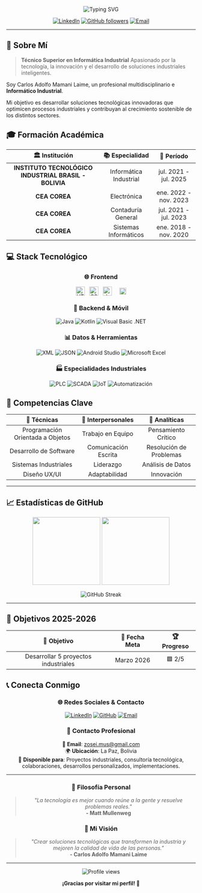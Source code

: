 <p align="center">
  <img src="https://readme-typing-svg.demolab.com?font=Fira+Code&weight=600&size=28&duration=3000&pause=1000&color=00D9FF&center=true&vCenter=true&width=600&lines=%C2%A1Hola+%F0%9F%91%8B+Soy+Carlos+Adolfo!;Ingeniero+en+Inform%C3%A1tica+Industrial;Contador+General;Electr%C3%B3nico;Desarrollador+Full+Stack" alt="Typing SVG" />
</p>

<div align="center">
  
  [![LinkedIn](https://img.shields.io/badge/LinkedIn-0077B5?style=for-the-badge&logo=linkedin&logoColor=white)](https://linkedin.com/in/carlos-adolfo-mamani-laime)
  [![GitHub followers](https://img.shields.io/github/followers/Zosei?style=for-the-badge&logo=github&color=black)](https://github.com/Zosei)
  [![Email](https://img.shields.io/badge/Email-D14836?style=for-the-badge&logo=gmail&logoColor=white)](mailto:zosei.mus@gmail.com)
  
</div>

---

## 🚀 Sobre Mí

> **Técnico Superior en Informática Industrial** 
> Apasionado por la tecnología, la innovación y el desarrollo de soluciones industriales inteligentes.

Soy Carlos Adolfo Mamani Laime, un profesional multidisciplinario e **Informático Industrial**.

Mi objetivo es desarrollar soluciones tecnológicas innovadoras que optimicen procesos industriales y contribuyan al crecimiento sostenible de los distintos sectores.

## 🎓 Formación Académica

<div align="center">
  
| 🏛️ **Institución** | 📚 **Especialidad** | 📅 **Período** |
|:---:|:---:|:---:|
| **INSTITUTO TECNOLÓGICO INDUSTRIAL BRASIL - BOLIVIA** | Informática Industrial | jul. 2021 - jul. 2025 |
| **CEA COREA** | Electrónica| ene. 2022 - nov. 2023 |
| **CEA COREA** | Contaduría General| jul. 2021 - jul. 2023 |
| **CEA COREA** | Sistemas Informáticos | ene. 2018 - nov. 2020 |

</div>

## 💻 Stack Tecnológico

<div align="center">

### 🌐 Frontend
<p align="center" style="display: flex; justify-content: center; align-items: center; gap: 12px;">
    <img src="https://img.shields.io/badge/HTML5-E34F26?style=for-the-badge&logo=html5&logoColor=white" alt="HTML5" height="24" style="vertical-align: middle;"/>
    <img src="https://img.shields.io/badge/CSS3-1572B6?style=for-the-badge&logo=css3&logoColor=white" alt="CSS3" height="24" style="vertical-align: middle;"/>
    <img src="https://img.shields.io/badge/JavaScript-F7DF1E?style=for-the-badge&logo=javascript&logoColor=black" alt="JavaScript" height="24" style="vertical-align: middle;"/>
    <a href="https://tailwindcss.com" target="_blank" style="vertical-align: middle; display: inline-block;">
        <picture>
            <source srcset="https://raw.githubusercontent.com/tailwindlabs/tailwindcss/HEAD/.github/logo-dark.svg" media="(prefers-color-scheme: dark)">
            <img src="https://raw.githubusercontent.com/tailwindlabs/tailwindcss/HEAD/.github/logo-light.svg" alt="Tailwind CSS" height="18" style="vertical-align: middle; margin-left: 8px;"/>
        </picture>
    </a>
</p>

### 🔧 Backend & Móvil
![Java](https://img.shields.io/badge/Java-ED8B00?style=for-the-badge&logo=java&logoColor=white)
![Kotlin](https://img.shields.io/badge/Kotlin-0095D5?style=for-the-badge&logo=kotlin&logoColor=white)
![Visual Basic .NET](https://img.shields.io/badge/Visual%20Basic-.NET-512BD4?style=for-the-badge&logo=.net&logoColor=white)

### 📊 Datos & Herramientas
![XML](https://img.shields.io/badge/XML-FF6600?style=for-the-badge&logo=xml&logoColor=white)
![JSON](https://img.shields.io/badge/JSON-000000?style=for-the-badge&logo=json&logoColor=white)
![Android Studio](https://img.shields.io/badge/Android%20Studio-3DDC84?style=for-the-badge&logo=android-studio&logoColor=white)
![Microsoft Excel](https://img.shields.io/badge/Microsoft%20Excel-217346?style=for-the-badge&logo=microsoft-excel&logoColor=white)

### 🏭 Especialidades Industriales
![PLC](https://img.shields.io/badge/PLC-FF6B35?style=for-the-badge&logo=siemens&logoColor=white)
![SCADA](https://img.shields.io/badge/SCADA-0078D4?style=for-the-badge&logo=microsoft&logoColor=white)
![IoT](https://img.shields.io/badge/IoT-FF6F00?style=for-the-badge&logo=internetofthings&logoColor=white)
![Automatización](https://img.shields.io/badge/Automatización-4285F4?style=for-the-badge&logo=google-cloud&logoColor=white)

</div>

## 🌟 Competencias Clave

<div align="center">
  
| 🎯 **Técnicas** | 🤝 **Interpersonales** | 🧠 **Analíticas** |
|:---:|:---:|:---:|
| Programación Orientada a Objetos | Trabajo en Equipo | Pensamiento Crítico |
| Desarrollo de Software | Comunicación Escrita | Resolución de Problemas |
| Sistemas Industriales | Liderazgo | Análisis de Datos |
| Diseño UX/UI | Adaptabilidad | Innovación |

</div>

<!-- ## 🚀 Proyectos Destacados

<div align="center">

### 🔥 Proyectos Principales

| 📱 **Proyecto** | 🛠️ **Tecnología** | 📊 **Estado** | 🔗 **Demo** |
|:---:|:---:|:---:|:---:|
| **Sistema de Monitoreo Industrial** | Java, Android, IoT | ✅ Completado | [Ver Demo](https://github.com/Zosei/industrial-monitoring) |
| **Aplicación de Control SCADA** | VB.NET, SQL Server | 🔄 En desarrollo | [Ver Código](https://github.com/Zosei/scada-control) |
| **Dashboard Petroquímico** | HTML5, CSS3, JavaScript | ✅ Completado | [Ver Live](https://zosei.github.io/petro-dashboard) |
| **Sistema de Inventario** | Kotlin, Android Studio | 🔄 En desarrollo | [Ver Repo](https://github.com/Zosei/inventory-system) |

</div>

### 🌐 Contribuciones Open Source

- 🔧 **Contribuidor activo** en proyectos de automatización industrial
- 📚 **Documentación** de librerías para sistemas embebidos
- 🐛 **Bug fixes** en frameworks de desarrollo móvil
- 💡 **Propuestas de mejora** en herramientas de monitoreo
 -->
---

## 📈 Estadísticas de GitHub

<div align="center">
  
  <img height="180em" src="https://github-readme-stats.vercel.app/api?username=Zosei&show_icons=true&theme=tokyonight&include_all_commits=true&count_private=true"/>
  <img height="180em" src="https://github-readme-stats.vercel.app/api/top-langs/?username=Zosei&layout=compact&langs_count=8&theme=tokyonight"/>
  
</div>

<div align="center">
  
  ![GitHub Streak](https://github-readme-streak-stats.herokuapp.com/?user=Zosei&theme=tokyonight)
  
</div>

---

## 🎯 Objetivos 2025-2026

<div align="center">

| 🎯 **Objetivo** | 📅 **Fecha Meta** | 🏆 **Progreso** |
|:---:|:---:|:---:|
| Desarrollar 5 proyectos industriales | Marzo 2026 | 🟩 2/5 |

</div>

## 📞 Conecta Conmigo

<div align="center">

### 🌐 Redes Sociales & Contacto

[![LinkedIn](https://img.shields.io/badge/LinkedIn-0077B5?style=for-the-badge&logo=linkedin&logoColor=white)](https://linkedin.com/in/carlos-adolfo-mamani-laime)
[![GitHub](https://img.shields.io/badge/GitHub-100000?style=for-the-badge&logo=github&logoColor=white)](https://github.com/Zosei)
[![Email](https://img.shields.io/badge/Email-D14836?style=for-the-badge&logo=gmail&logoColor=white)](mailto:zosei.mus@gmail.com)

### 📧 Contacto Profesional

📧 **Email**: zosei.mus@gmail.com  
🌍 **Ubicación**: La Paz, Bolivia  
💼 **Disponible para**: Proyectos industriales, consultoría tecnológica, colaboraciones, desarrollos personalizados, implementaciones.

</div>

---

<div align="center">
  
  ### 💭 Filosofía Personal
  
  > *"La tecnología es mejor cuando reúne a la gente y resuelve problemas reales."*  
  > **- Matt Mullenweg**
  
  ### 🎯 Mi Visión
  
  > *"Crear soluciones tecnológicas que transformen la industria y mejoren la calidad de vida de las personas."*  
  > **- Carlos Adolfo Mamani Laime**

</div>

---

<div align="center">
  
  <img src="https://komarev.com/ghpvc/?username=Zosei&label=Profile%20views&color=0e75b6&style=flat" alt="Profile views" />
  
  **¡Gracias por visitar mi perfil! 🚀**
  
</div>
